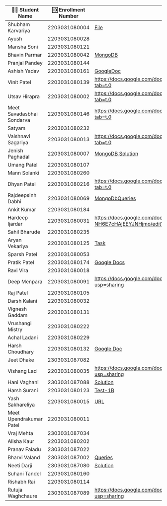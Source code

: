 | 👩‍🎓 Student Name | 🆔 Enrollment Number | MongoDB Queries |
|-----------------|-------------------|----------------|
| Shubham Karvariya | 2203031080004 | [File](https://github.com/5hubhm/HTML/blob/main/Surprise_test_mongodb.txt)|
| Ayush | 2203031080028 | |
| Mansha Soni | 2203031080121 | |
| Bhavin Parmar | 2203031080042 |[MongoDB](https://github.com/bhavinbvn/WDF_Test/blob/main/MongoDBSol.MD) |
| Pranjal Pandey | 2203031080144 | |
| Ashish Yadav | 2203031080161 | [GoogleDoc](https://docs.google.com/document/d/1UXwYIJ2fKjHtKvONBZ0w9cWaAXyR6A7X_ySI-Mppong/edit?tab=t.0) |
| Vinit Patel | 2203031080139 | https://docs.google.com/document/d/1SotZsglN79t0aLjcJfoDyQdEED4IKG6V_HJBGeNlaVw/edit?tab=t.0 |
| Utsav Hirapra | 2203031080002 |https://docs.google.com/document/d/1-Uj6voVLxRIR4lmmFzHbOwwRLcztfJeDvTCxKyjsrKs/edit?tab=t.0 |
| Meet Savadasbhai Sondarva | 2203031080146 | https://docs.google.com/document/d/1biiByq1w3rb0ZQvXdAJ6kqnefHPQRKljcvSnEfmZW9w/edit?tab=t.0|
| Satyam | 2203031080232 | |
| Vaishnavi Sagariya | 2203031080013 | https://docs.google.com/document/d/1LIkd7Bl7evvWXrtgSQ2k208EkD-o_R6fQI5MVHnUHvc/edit?tab=t.0|
| Jenish Paghadal | 2203031080007 | [MongoDB Solution](https://github.com/ItsJESH/WDF_Test/blob/main/Mongo.MD) |
| Umang Patel | 2203031080107 | |
| Mann Solanki | 2203031080260 | |
| Dhyan Patel | 2203031080216 | https://docs.google.com/document/d/1GmuYY_yYDdq7YCjoSbFNyRfdUvSuJQPJpsqZ3FpZHn4/edit?tab=t.0 |
| Rajdeepsinh Dabhi | 2203031080069 |[MongoDbQueries](https://docs.google.com/document/d/17Y8ig6RYcxkRajiMueNvRKZMHMRDnjhPSpm5nMqPvTY/edit?usp=sharing) |
| Ankit Kumar | 2203031080184 | |
| Hardeep Ijardar | 2203031080031 | https://docs.google.com/document/d/1cwMr9WZIDNc7q9nv2LqMKa2A-NH6E7cHAjEEYJNHjmo/edit?usp=sharing |
| Sahil Bharude | 2203031080235 | |
| Aryan Vekariya | 2203031080125 |[Task](https://github.com/aaryanvekariya/Mongo_Assignment2/blob/master/QUARIES.txt)|
| Sparsh Patel | 2203031080053 | |
| Pratik Patel | 2203031080174 |[Google Docs](https://docs.google.com/document/d/1QKhdafNoTDdwjQ-A8fmqUn1GrPtyO1FpDJ7fDm0WxIA/edit?usp=sharing)|
| Ravi Vira | 2203031080018 | |
| Deep Menpara | 2203031080091 |https://docs.google.com/document/d/1Bq2zQUg9glIGSnf5T8Qmt71a3dxKqNePJZT7epynqxU/edit?usp=sharing |
| Raj Patel | 2203031080105 | |
| Darsh Kalani | 2203031080032 | |
| Vignesh Gaddam | 2203031080131 | |
| Vrushangi Mistry | 2203031080222 | |
| Achal Ladani | 2203031080229 | |
| Harsh Choudhary | 2203031080132 |[Google Doc](https://docs.google.com/document/d/18pf1GU97iJZ0qvOTSzphLMdqVgyUetVk6mQM0Tvsf2w/edit?tab=t.0) |
| Jeet Dhake | 2303031087082 | |
| Vishang Lad | 2203031080035 |https://docs.google.com/document/d/1LRBaRF6HbEFMEbys5nCuINF66FzM9BwteG40bqntpag/edit?usp=sharing |
| Hani Vaghani | 2303031087088 |[Solution](https://docs.google.com/document/d/114rzw1HFr-VD7NRinutpMZz94vFLuU3eDcVe_QOBjZM/edit?tab=t.0)|
| Harsh Surani | 2203031080123 | [Test-1B](https://2203031080123-surprise-test-1.netlify.app/html/hospital_queries) |
| Yash Sakhareliya | 2203031080015 |[URL](https://docs.google.com/document/d/11EShezBVD343SWYaSZkZ84VuYvt_OH-0j3gcrRwEWOU/edit?usp=sharing) |
| Meet Upendrakumar Patel | 2203031080011 | |
| Vraj Mehta | 2303031087034 | |
| Alisha Kaur | 2203031080202 | |
| Pranav Faladu | 2303031087022 | |
| Bharvi Valand | 2303031087002 | [Queries](https://docs.google.com/document/d/1F8J7FCABSzy0I3-iEXzh6SOwnaAMOXah_6sqOuk6tSI/edit?usp=sharing) |
| Neeti Darji | 2303031087080 |[Solution](https://docs.google.com/document/d/1cTJgcssqY9RmeWkXfjq3EWktfRLwHpEiRNEMmU3pKZM/edit?tab=t.0)|
| Suhani Tandel | 2203031080160 | |
| Rishabh Rai | 2203031080114 | |
| Rutuja Waghchaure | 2303031087089 |https://docs.google.com/document/d/1loC4SaqyrD1mvXYa0SjL6wG-RX5fPtoNyIw-S2iQQRo/edit?usp=sharing |
